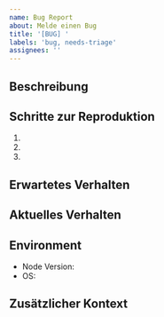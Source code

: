 ```yaml
---
name: Bug Report
about: Melde einen Bug
title: '[BUG] '
labels: 'bug, needs-triage'
assignees: ''
---
```


## Beschreibung
<!-- Kurze Beschreibung des Problems -->

## Schritte zur Reproduktion
1. 
2. 
3. 

## Erwartetes Verhalten
<!-- Was sollte passieren? -->

## Aktuelles Verhalten
<!-- Was passiert stattdessen? -->

## Environment
- Node Version:
- OS:

## Zusätzlicher Kontext
<!-- Screenshots, Logs, etc. -->
